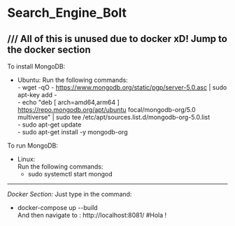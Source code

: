 # Search_Engine_Bolt

/// All of this is unused due to docker xD! Jump to the docker section 
-------------------------------------------------------------------------------------------------------
To install MongoDB: 
  - Ubuntu: 
      Run the following commands: <br>
        - wget -qO - https://www.mongodb.org/static/pgp/server-5.0.asc | sudo apt-key add - <br>
        - echo "deb [ arch=amd64,arm64 ] https://repo.mongodb.org/apt/ubuntu focal/mongodb-org/5.0 multiverse" | sudo tee /etc/apt/sources.list.d/mongodb-org-5.0.list <br>
        - sudo apt-get update <br>
        - sudo apt-get install -y mongodb-org <br>

To run MongoDB: <br>
  - Linux: <br>
    Run the following commands: <br>
      - sudo systemctl start mongod <br>
-----------------------------------------------------------------------------------
*Docker Section:* 
Just type in the command: 
- docker-compose up --build <br> 
And then navigate to : http://localhost:8081/ 
#Hola !
